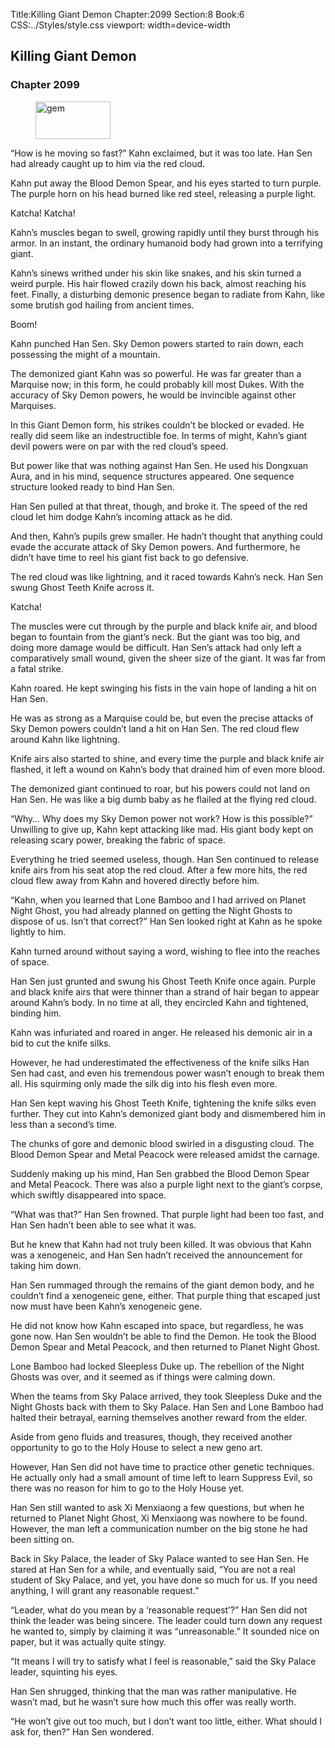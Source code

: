Title:Killing Giant Demon 
Chapter:2099 
Section:8 
Book:6 
CSS:../Styles/style.css 
viewport: width=device-width
  
## Killing Giant Demon
### Chapter 2099 
<figure>
	<img src="../Images/gem.gif" alt="gem" id="gem" width="120" height="60" />
</figure>
  

  
  “How is he moving so fast?” Kahn exclaimed, but it was too late. Han Sen had already caught up to him via the red cloud.

Kahn put away the Blood Demon Spear, and his eyes started to turn purple. The purple horn on his head burned like red steel, releasing a purple light.

Katcha! Katcha!

Kahn’s muscles began to swell, growing rapidly until they burst through his armor. In an instant, the ordinary humanoid body had grown into a terrifying giant.

Kahn’s sinews writhed under his skin like snakes, and his skin turned a weird purple. His hair flowed crazily down his back, almost reaching his feet. Finally, a disturbing demonic presence began to radiate from Kahn, like some brutish god hailing from ancient times.

Boom!

Kahn punched Han Sen. Sky Demon powers started to rain down, each possessing the might of a mountain.

The demonized giant Kahn was so powerful. He was far greater than a Marquise now; in this form, he could probably kill most Dukes. With the accuracy of Sky Demon powers, he would be invincible against other Marquises.

In this Giant Demon form, his strikes couldn’t be blocked or evaded. He really did seem like an indestructible foe. In terms of might, Kahn’s giant devil powers were on par with the red cloud’s speed.

But power like that was nothing against Han Sen. He used his Dongxuan Aura, and in his mind, sequence structures appeared. One sequence structure looked ready to bind Han Sen.

Han Sen pulled at that threat, though, and broke it. The speed of the red cloud let him dodge Kahn’s incoming attack as he did.

And then, Kahn’s pupils grew smaller. He hadn’t thought that anything could evade the accurate attack of Sky Demon powers. And furthermore, he didn’t have time to reel his giant fist back to go defensive.

The red cloud was like lightning, and it raced towards Kahn’s neck. Han Sen swung Ghost Teeth Knife across it.

Katcha!

The muscles were cut through by the purple and black knife air, and blood began to fountain from the giant’s neck. But the giant was too big, and doing more damage would be difficult. Han Sen’s attack had only left a comparatively small wound, given the sheer size of the giant. It was far from a fatal strike.

Kahn roared. He kept swinging his fists in the vain hope of landing a hit on Han Sen.

He was as strong as a Marquise could be, but even the precise attacks of Sky Demon powers couldn’t land a hit on Han Sen. The red cloud flew around Kahn like lightning.

Knife airs also started to shine, and every time the purple and black knife air flashed, it left a wound on Kahn’s body that drained him of even more blood.

The demonized giant continued to roar, but his powers could not land on Han Sen. He was like a big dumb baby as he flailed at the flying red cloud.

“Why… Why does my Sky Demon power not work? How is this possible?” Unwilling to give up, Kahn kept attacking like mad. His giant body kept on releasing scary power, breaking the fabric of space.

Everything he tried seemed useless, though. Han Sen continued to release knife airs from his seat atop the red cloud. After a few more hits, the red cloud flew away from Kahn and hovered directly before him.

“Kahn, when you learned that Lone Bamboo and I had arrived on Planet Night Ghost, you had already planned on getting the Night Ghosts to dispose of us. Isn’t that correct?” Han Sen looked right at Kahn as he spoke lightly to him.

Kahn turned around without saying a word, wishing to flee into the reaches of space.

Han Sen just grunted and swung his Ghost Teeth Knife once again. Purple and black knife airs that were thinner than a strand of hair began to appear around Kahn’s body. In no time at all, they encircled Kahn and tightened, binding him.

Kahn was infuriated and roared in anger. He released his demonic air in a bid to cut the knife silks.

However, he had underestimated the effectiveness of the knife silks Han Sen had cast, and even his tremendous power wasn’t enough to break them all. His squirming only made the silk dig into his flesh even more.

Han Sen kept waving his Ghost Teeth Knife, tightening the knife silks even further. They cut into Kahn’s demonized giant body and dismembered him in less than a second’s time.

The chunks of gore and demonic blood swirled in a disgusting cloud. The Blood Demon Spear and Metal Peacock were released amidst the carnage.

Suddenly making up his mind, Han Sen grabbed the Blood Demon Spear and Metal Peacock. There was also a purple light next to the giant’s corpse, which swiftly disappeared into space.

“What was that?” Han Sen frowned. That purple light had been too fast, and Han Sen hadn’t been able to see what it was.

But he knew that Kahn had not truly been killed. It was obvious that Kahn was a xenogeneic, and Han Sen hadn’t received the announcement for taking him down.

Han Sen rummaged through the remains of the giant demon body, and he couldn’t find a xenogeneic gene, either. That purple thing that escaped just now must have been Kahn’s xenogeneic gene.

He did not know how Kahn escaped into space, but regardless, he was gone now. Han Sen wouldn’t be able to find the Demon. He took the Blood Demon Spear and Metal Peacock, and then returned to Planet Night Ghost.

Lone Bamboo had locked Sleepless Duke up. The rebellion of the Night Ghosts was over, and it seemed as if things were calming down.

When the teams from Sky Palace arrived, they took Sleepless Duke and the Night Ghosts back with them to Sky Palace. Han Sen and Lone Bamboo had halted their betrayal, earning themselves another reward from the elder.

Aside from geno fluids and treasures, though, they received another opportunity to go to the Holy House to select a new geno art.

However, Han Sen did not have time to practice other genetic techniques. He actually only had a small amount of time left to learn Suppress Evil, so there was no reason for him to go to the Holy House yet.

Han Sen still wanted to ask Xi Menxiaong a few questions, but when he returned to Planet Night Ghost, Xi Menxiaong was nowhere to be found. However, the man left a communication number on the big stone he had been sitting on.

Back in Sky Palace, the leader of Sky Palace wanted to see Han Sen. He stared at Han Sen for a while, and eventually said, “You are not a real student of Sky Palace, and yet, you have done so much for us. If you need anything, I will grant any reasonable request.”

“Leader, what do you mean by a ‘reasonable request’?” Han Sen did not think the leader was being sincere. The leader could turn down any request he wanted to, simply by claiming it was “unreasonable.” It sounded nice on paper, but it was actually quite stingy.

“It means I will try to satisfy what I feel is reasonable,” said the Sky Palace leader, squinting his eyes.

Han Sen shrugged, thinking that the man was rather manipulative. He wasn’t mad, but he wasn’t sure how much this offer was really worth.

“He won’t give out too much, but I don’t want too little, either. What should I ask for, then?” Han Sen wondered.
